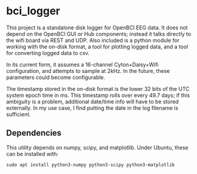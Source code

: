 # bci_logger

This project is a standalone disk logger for OpenBCI EEG data.  It does not
depend on the OpenBCI GUI or Hub components; instead it talks directly to the
wifi board via REST and UDP.  Also included is a python module for working
with the on-disk format, a tool for plotting logged data, and a tool for
converting logged data to csv.

In its current form, it assumes a 16-channel Cyton+Daisy+Wifi configuration,
and attempts to sample at 2kHz.  In the future, these parameters could become
configurable.

The timestamp stored in the on-disk format is the lower 32 bits of the UTC
system epoch time in ms.  This timestamp rolls over every 49.7 days; if this
ambiguity is a problem, additional date/time info will have to be stored
externally.  In my use case, I find putting the date in the log filename is
sufficient.

## Dependencies

This utility depends on numpy, scipy, and matplotlib.  Under Ubuntu, these can
be installed with:

`sudo apt install python3-numpy python3-scipy python3-matplotlib`
